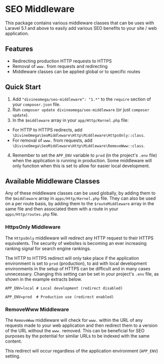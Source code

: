 # SEO Middleware

This package contains various middleware classes that can be uses with Laravel
5.1 and above to easily add various SEO benefits to your site / web application.

## Features

* Redirecting production HTTP requests to HTTPS
* Removal of `www.` from requests and redirecting
* Middleware classes can be applied global or to specific routes

## Quick Start

1. Add `"divineomega/seo-middleware": "1.*"` to the `require` section of your `composer.json` file.
2. Run `composer update divineomega/seo-middleware` (or just `composer update`).
3. In the `$middleware` array in your `app/Http/Kernel.php` file:
  * For HTTP to HTTPS redirects, add `\DivineOmega\SeoMiddleware\Http\Middleware\HttpsOnly::class`.
  * For removal of `www.` from requests, add `\DivineOmega\SeoMiddleware\Http\Middleware\RemoveWww::class`.
4. Remember to set the `APP_ENV` variable to `prod` (in the project's `.env` file) when the application is running in production. Some middleware will only function when this is set to allow for easier local development.

## Available Middleware Classes

Any of these middleware classes can be used globally, by adding them to
the `$middleware` array in `apps/Http/Kernel.php` file. They can also be used
on a per route basis, by adding them to the `$routeMiddleware` array in the
same file and then associated them with a route in your `apps/Http/routes.php`
file.

### HttpsOnly Middleware

The `HttpsOnly` middleware will redirect any HTTP request to their HTTPS
equivalents. The security of websites is becoming an ever increasing ranking
signal for search engine rankings.

The HTTP to HTTPS redirect will only take place if the application environment
is set to `prod` (production), to aid with local development environments in
the setup of HTTPS can be difficult and in many cases unnecessary. Changing
this setting can be set in your project's `.env` file, as shown in the example
extracts below.

```
APP_ENV=local # Local development (redirect disabled)
```

```
APP_ENV=prod  # Production use (redirect enabled)
```

### RemoveWww Middleware

The `RemoveWww` middleware will check for `www.` within the URL of any requests
made to your web application and then redirect them to a version of the URL
without the `www.` removed. This can be beneficial for SEO purposes by the
potential for similar URLs to be indexed with the same content.

This redirect will occur regardless of the application environment (`APP_ENV`)
setting.
